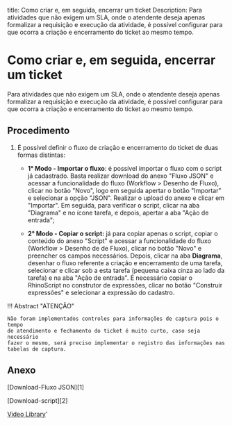 title: Como criar e, em seguida, encerrar um ticket
Description: Para atividades que não exigem um SLA, onde o atendente deseja apenas formalizar a requisição e execução da atividade, é possível configurar para que ocorra a criação e encerramento do ticket ao mesmo tempo.
# Como criar e, em seguida, encerrar um ticket

Para atividades que não exigem um SLA, onde o atendente deseja apenas formalizar
a requisição e execução da atividade, é possível configurar para que ocorra a
criação e encerramento do ticket ao mesmo tempo.

Procedimento
----------------

1.  É possível definir o fluxo de criação e encerramento do ticket de duas
    formas distintas:

    - **1° Modo - Importar o fluxo**: é possível importar o fluxo com o script já
      cadastrado. Basta realizar download do anexo "Fluxo JSON" e acessar a
      funcionalidade do fluxo (Workflow \> Desenho de Fluxo), clicar no botão
      "Novo", logo em seguida apertar o botão "Importar" e selecionar a opção "JSON".
      Realizar o upload do anexo e clicar em "Importar". Em seguida, para verificar o
      script, clicar na aba "Diagrama" e no ícone tarefa, e depois, apertar a aba
      "Ação de entrada";

    - **2° Modo - Copiar o script:** já para copiar apenas o script, copiar o conteúdo
      do anexo "Script" e acessar a funcionalidade do fluxo (Workflow \> Desenho de de
      Fluxo), clicar no botão "Novo" e preencher os campos necessários. Depois,
      clicar na aba **Diagrama**, desenhar o fluxo referente a criação e encerramento
      de uma tarefa, selecionar e clicar sob a esta tarefa (pequena caixa cinza ao
      lado da tarefa) e na aba "Ação de entrada". É necessário copiar o RhinoScript no
      construtor de expressões, clicar no botão "Construir expressões" e selecionar a
      expressão do cadastro.

!!! Abstract "ATENÇÃO"

    Não foram implementados controles para informações de captura pois o tempo
    de atendimento e fechamento do ticket é muito curto, caso seja necessário
    fazer o mesmo, será preciso implementar o registro das informações nas
    tabelas de captura.

Anexo
------
[Download-Fluxo JSON][1]

[Download-script][2]


<i class='fa fa-youtube-play  fa-2x' style='color:#97ce17;vertical-align: middle;'> </i> [Video Library](https://www.youtube.com/playlist?list=PLB5qK2uzf2RN9wA1DbVHEot2QD2gW8_jq)'

<!-- !!! tip "About"

    <b>Product/Version:</b> CITSmart | 9.00 &nbsp;&nbsp;
    <b>Updated:</b>01/16/2021 – Anna Martins


[1]:/pt-br/citsmart-platform-9/processes/tickets/images/fluxo-JSON.json
[2]:/pt-br/citsmart-platform-9/processes/tickets/images/script.zip
